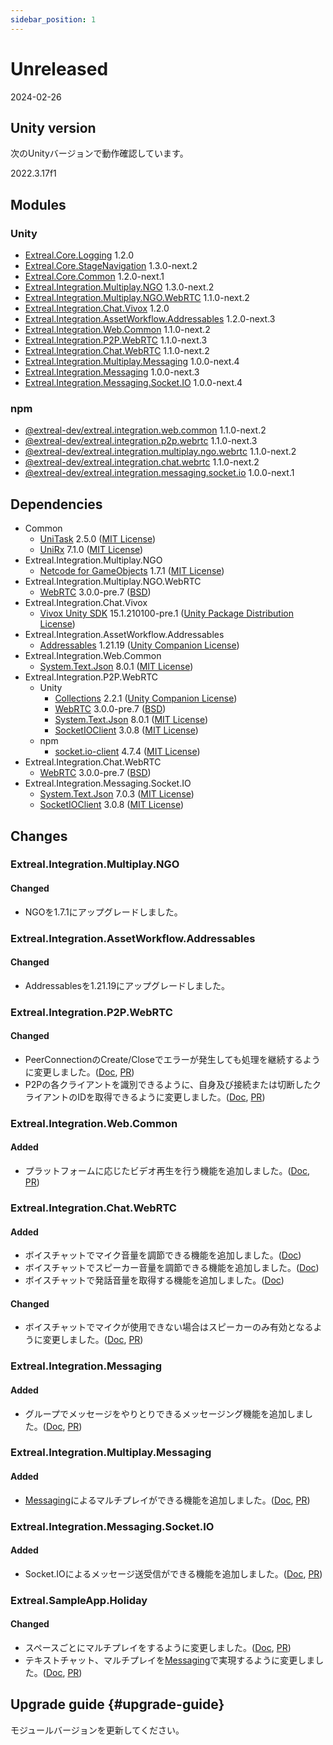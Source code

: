 ```yaml
---
sidebar_position: 1
---
```


# Unreleased

2024-02-26

## Unity version

次のUnityバージョンで動作確認しています。

2022.3.17f1

## Modules

### Unity

- [Extreal.Core.Logging](https://github.com/extreal-dev/Extreal.Core.Logging) 1.2.0
- [Extreal.Core.StageNavigation](https://github.com/extreal-dev/Extreal.Core.StageNavigation) 1.3.0-next.2
- [Extreal.Core.Common](https://github.com/extreal-dev/Extreal.Core.Common) 1.2.0-next.1
- [Extreal.Integration.Multiplay.NGO](https://github.com/extreal-dev/Extreal.Integration.Multiplay.NGO) 1.3.0-next.2
- [Extreal.Integration.Multiplay.NGO.WebRTC](https://github.com/extreal-dev/Extreal.Integration.Multiplay.NGO.WebRTC) 1.1.0-next.2
- [Extreal.Integration.Chat.Vivox](https://github.com/extreal-dev/Extreal.Integration.Chat.Vivox) 1.2.0
- [Extreal.Integration.AssetWorkflow.Addressables](https://github.com/extreal-dev/Extreal.Integration.AssetWorkflow.Addressables) 1.2.0-next.3
- [Extreal.Integration.Web.Common](https://github.com/extreal-dev/Extreal.Integration.Web.Common) 1.1.0-next.2
- [Extreal.Integration.P2P.WebRTC](https://github.com/extreal-dev/Extreal.Integration.P2P.WebRTC) 1.1.0-next.3
- [Extreal.Integration.Chat.WebRTC](https://github.com/extreal-dev/Extreal.Integration.Chat.WebRTC) 1.1.0-next.2
- [Extreal.Integration.Multiplay.Messaging](https://github.com/extreal-dev/Extreal.Integration.Multiplay.Messaging) 1.0.0-next.4
- [Extreal.Integration.Messaging](https://github.com/extreal-dev/Extreal.Integration.Multiplay.Messaging) 1.0.0-next.3
- [Extreal.Integration.Messaging.Socket.IO](https://github.com/extreal-dev/Extreal.Integration.Messaging.Socket.IO) 1.0.0-next.4

### npm

- [@extreal-dev/extreal.integration.web.common](https://www.npmjs.com/package/@extreal-dev/extreal.integration.web.common) 1.1.0-next.2
- [@extreal-dev/extreal.integration.p2p.webrtc](https://www.npmjs.com/package/@extreal-dev/extreal.integration.p2p.webrtc) 1.1.0-next.3
- [@extreal-dev/extreal.integration.multiplay.ngo.webrtc](https://www.npmjs.com/package/@extreal-dev/extreal.integration.multiplay.ngo.webrtc) 1.1.0-next.2
- [@extreal-dev/extreal.integration.chat.webrtc](https://www.npmjs.com/package/@extreal-dev/extreal.integration.chat.webrtc) 1.1.0-next.2
- [@extreal-dev/extreal.integration.messaging.socket.io](https://www.npmjs.com/package/@extreal-dev/extreal.integration.messaging.socket.io) 1.0.0-next.1

## Dependencies

- Common
  - [UniTask](https://github.com/Cysharp/UniTask) 2.5.0 ([MIT License](https://github.com/Cysharp/UniTask/blob/master/LICENSE))
  - [UniRx](https://github.com/neuecc/UniRx) 7.1.0 ([MIT License](https://github.com/neuecc/UniRx/blob/master/LICENSE))
- Extreal.Integration.Multiplay.NGO
  - [Netcode for GameObjects](https://github.com/Unity-Technologies/com.unity.netcode.gameobjects) 1.7.1 ([MIT License](https://github.com/Unity-Technologies/com.unity.netcode.gameobjects/blob/develop/LICENSE.md))
- Extreal.Integration.Multiplay.NGO.WebRTC
  - [WebRTC](https://docs.unity3d.com/Packages/com.unity.webrtc@3.0/manual/index.html) 3.0.0-pre.7 ([BSD](https://docs.unity3d.com/Packages/com.unity.webrtc@3.0/license/Third%20Party%20Notices.html))
- Extreal.Integration.Chat.Vivox
  - [Vivox Unity SDK](https://docs.vivox.com/v5/general/unity/15_1_210000/en-us/Default.htm) 15.1.210100-pre.1 ([Unity Package Distribution License](https://unity.com/legal/licenses/unity-package-distribution-license))
- Extreal.Integration.AssetWorkflow.Addressables
  - [Addressables](https://docs.unity3d.com/Packages/com.unity.addressables@1.21/manual/index.html) 1.21.19 ([Unity Companion License](https://unity.com/legal/licenses/unity-companion-license))
- Extreal.Integration.Web.Common
  - [System.Text.Json](https://learn.microsoft.com/ja-jp/dotnet/api/system.text.json) 8.0.1 ([MIT License](https://github.com/dotnet/runtime/blob/main/LICENSE.TXT))
- Extreal.Integration.P2P.WebRTC
  - Unity
    - [Collections](https://docs.unity3d.com/Packages/com.unity.collections@2.1/manual/index.html) 2.2.1 ([Unity Companion License](https://unity.com/legal/licenses/unity-companion-license))
    - [WebRTC](https://docs.unity3d.com/Packages/com.unity.webrtc@3.0/manual/index.html) 3.0.0-pre.7 ([BSD](https://docs.unity3d.com/Packages/com.unity.webrtc@3.0/license/Third%20Party%20Notices.html))
    - [System.Text.Json](https://learn.microsoft.com/ja-jp/dotnet/api/system.text.json) 8.0.1 ([MIT License](https://github.com/dotnet/runtime/blob/main/LICENSE.TXT))
    - [SocketIOClient](https://github.com/doghappy/socket.io-client-csharp) 3.0.8 ([MIT License](https://github.com/doghappy/socket.io-client-csharp/blob/master/LICENSE))
  - npm
    - [socket.io-client](https://www.npmjs.com/package/socket.io-client) 4.7.4 ([MIT License](https://github.com/socketio/socket.io-client/blob/main/LICENSE))
- Extreal.Integration.Chat.WebRTC
  - [WebRTC](https://docs.unity3d.com/Packages/com.unity.webrtc@3.0/manual/index.html) 3.0.0-pre.7 ([BSD](https://docs.unity3d.com/Packages/com.unity.webrtc@3.0/license/Third%20Party%20Notices.html))
- Extreal.Integration.Messaging.Socket.IO
  - [System.Text.Json](https://learn.microsoft.com/ja-jp/dotnet/api/system.text.json) 7.0.3 ([MIT License](https://github.com/dotnet/runtime/blob/main/LICENSE.TXT))
  - [SocketIOClient](https://github.com/doghappy/socket.io-client-csharp) 3.0.8 ([MIT License](https://github.com/doghappy/socket.io-client-csharp/blob/master/LICENSE))

## Changes

### Extreal.Integration.Multiplay.NGO
#### Changed
- NGOを1.7.1にアップグレードしました。

### Extreal.Integration.AssetWorkflow.Addressables
#### Changed
- Addressablesを1.21.19にアップグレードしました。

### Extreal.Integration.P2P.WebRTC
#### Changed
- PeerConnectionのCreate/Closeでエラーが発生しても処理を継続するように変更しました。([Doc](../integration/p2p.webrtc.md), [PR](https://github.com/extreal-dev/Extreal.Integration.P2P.WebRTC/pull/9))
- P2Pの各クライアントを識別できるように、自身及び接続または切断したクライアントのIDを取得できるように変更しました。([Doc](../integration/p2p.webrtc.md), [PR](https://github.com/extreal-dev/Extreal.Integration.P2P.WebRTC/pull/10))

### Extreal.Integration.Web.Common

#### Added

- プラットフォームに応じたビデオ再生を行う機能を追加しました。([Doc](../integration/web.common.md), [PR](https://github.com/extreal-dev/Extreal.Integration.Web.Common/pull/9))

### Extreal.Integration.Chat.WebRTC
#### Added
- ボイスチャットでマイク音量を調節できる機能を追加しました。([Doc](../integration/chat.webrtc.md))
- ボイスチャットでスピーカー音量を調節できる機能を追加しました。([Doc](../integration/chat.webrtc.md))
- ボイスチャットで発話音量を取得する機能を追加しました。([Doc](../integration/chat.webrtc.md))
#### Changed
- ボイスチャットでマイクが使用できない場合はスピーカーのみ有効となるように変更しました。([Doc](../integration/chat.webrtc.md), [PR](https://github.com/extreal-dev/Extreal.Integration.Chat.WebRTC/pull/8))

### Extreal.Integration.Messaging
#### Added
- グループでメッセージをやりとりできるメッセージング機能を追加しました。([Doc](../integration/messaging.md), [PR](https://github.com/extreal-dev/Extreal.Integration.Messaging/pull/1))

### Extreal.Integration.Multiplay.Messaging
#### Added
- [Messaging](../integration/messaging.md)によるマルチプレイができる機能を追加しました。([Doc](../integration/multiplay.messaging.md), [PR](https://github.com/extreal-dev/Extreal.Integration.Multiplay.Messaging/pull/2))

### Extreal.Integration.Messaging.Socket.IO
#### Added
- Socket.IOによるメッセージ送受信ができる機能を追加しました。([Doc](../integration/messaging.md), [PR](https://github.com/extreal-dev/Extreal.Integration.Messaging.Socket.IO/pull/1))

### Extreal.SampleApp.Holiday
#### Changed
- スペースごとにマルチプレイをするように変更しました。([Doc](../sample-app/intro.md), [PR](https://github.com/extreal-dev/Extreal.SampleApp.Holiday/pull/23))
- テキストチャット、マルチプレイを[Messaging](../integration/messaging.md)で実現するように変更しました。([Doc](../sample-app/intro.md), [PR](https://github.com/extreal-dev/Extreal.SampleApp.Holiday/pull/23))

## Upgrade guide {#upgrade-guide}

モジュールバージョンを更新してください。

